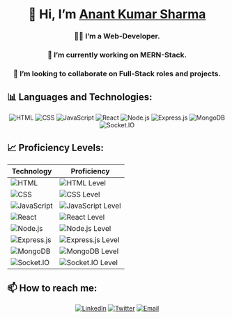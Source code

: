 <h1 align="center">👋 Hi, I’m <a href="https://www.linkedin.com/in/anant-kr-sharma-341793273" target="_blank">Anant Kumar Sharma</a></h1>

<h3 align="center">👨‍💻 I’m a Web-Developer.</h3>
<h3 align="center">🌱 I’m currently working on MERN-Stack.</h3>
<h3 align="center">🤝 I’m looking to collaborate on Full-Stack roles and projects.</h3>

## 📊 Languages and Technologies:

<p align="center">
  <img src="https://img.shields.io/badge/-HTML-E34F26?logo=html5&logoColor=white&style=for-the-badge" alt="HTML" />
  <img src="https://img.shields.io/badge/-CSS-1572B6?logo=css3&logoColor=white&style=for-the-badge" alt="CSS" />
  <img src="https://img.shields.io/badge/-JavaScript-F7DF1E?logo=javascript&logoColor=black&style=for-the-badge" alt="JavaScript" />
  <img src="https://img.shields.io/badge/-React-61DAFB?logo=react&logoColor=black&style=for-the-badge" alt="React" />
  <img src="https://img.shields.io/badge/-Node.js-339933?logo=node.js&logoColor=white&style=for-the-badge" alt="Node.js" />
  <img src="https://img.shields.io/badge/-Express.js-000000?logo=express&logoColor=white&style=for-the-badge" alt="Express.js" />
  <img src="https://img.shields.io/badge/-MongoDB-47A248?logo=mongodb&logoColor=white&style=for-the-badge" alt="MongoDB" />
  <img src="https://img.shields.io/badge/-Socket.IO-010101?logo=socket.io&logoColor=white&style=for-the-badge" alt="Socket.IO" />
</p>

## 📈 Proficiency Levels:

| **Technology** | **Proficiency** |
| -------------- | --------------- |
| ![HTML](https://img.shields.io/badge/-HTML-E34F26?logo=html5&logoColor=white&style=flat) | ![HTML Level](https://progress-bar.dev/90/) |
| ![CSS](https://img.shields.io/badge/-CSS-1572B6?logo=css3&logoColor=white&style=flat) | ![CSS Level](https://progress-bar.dev/80/) |
| ![JavaScript](https://img.shields.io/badge/-JavaScript-F7DF1E?logo=javascript&logoColor=black&style=flat) | ![JavaScript Level](https://progress-bar.dev/85/) |
| ![React](https://img.shields.io/badge/-React-61DAFB?logo=react&logoColor=black&style=flat) | ![React Level](https://progress-bar.dev/80/) |
| ![Node.js](https://img.shields.io/badge/-Node.js-339933?logo=node.js&logoColor=white&style=flat) | ![Node.js Level](https://progress-bar.dev/75/) |
| ![Express.js](https://img.shields.io/badge/-Express.js-000000?logo=express&logoColor=white&style=flat) | ![Express.js Level](https://progress-bar.dev/75/) |
| ![MongoDB](https://img.shields.io/badge/-MongoDB-47A248?logo=mongodb&logoColor=white&style=flat) | ![MongoDB Level](https://progress-bar.dev/70/) |
| ![Socket.IO](https://img.shields.io/badge/-Socket.IO-010101?logo=socket.io&logoColor=white&style=flat) | ![Socket.IO Level](https://progress-bar.dev/65/) |

## 📫 How to reach me:

<p align="center">
  <a href="https://www.linkedin.com/in/anant-kr-sharma-341793273"><img src="https://img.shields.io/badge/-LinkedIn-0077B5?logo=linkedin&logoColor=white&style=for-the-badge" alt="LinkedIn" /></a>
  <a href="https://x.com/Anant_K_Sharma"><img src="https://img.shields.io/badge/-Twitter-1DA1F2?logo=twitter&logoColor=white&style=for-the-badge" alt="Twitter" /></a>
  <a href="mailto:anantkrsharma.work@gmail.com"><img src="https://img.shields.io/badge/-Email-D14836?logo=gmail&logoColor=white&style=for-the-badge" alt="Email" /></a>
</p>

<!---
AnantKrSharma/AnantKrSharma is a ✨ special ✨ repository because its `README.md` (this file) appears on your GitHub profile.
You can click the Preview link to take a look at your changes.
--->
